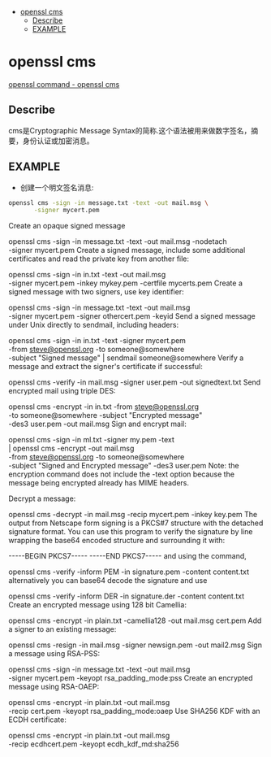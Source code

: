 
<!-- @import "[TOC]" {cmd="toc" depthFrom=1 depthTo=6 orderedList=false} -->

<!-- code_chunk_output -->

- [openssl cms](#openssl-cms)
  - [Describe](#describe)
  - [EXAMPLE](#example)

<!-- /code_chunk_output -->

# openssl cms

[openssl command - openssl cms](https://www.openssl.org/docs/man3.0/man1/openssl-cms.html)


## Describe
cms是Cryptographic Message Syntax的简称.这个语法被用来做数字签名，摘要，身份认证或加密消息。

## EXAMPLE

* 创建一个明文签名消息:

```bash
openssl cms -sign -in message.txt -text -out mail.msg \
       -signer mycert.pem
```

Create an opaque signed message

openssl cms -sign -in message.txt -text -out mail.msg -nodetach \
       -signer mycert.pem
Create a signed message, include some additional certificates and read the private key from another file:

openssl cms -sign -in in.txt -text -out mail.msg \
       -signer mycert.pem -inkey mykey.pem -certfile mycerts.pem
Create a signed message with two signers, use key identifier:

openssl cms -sign -in message.txt -text -out mail.msg \
       -signer mycert.pem -signer othercert.pem -keyid
Send a signed message under Unix directly to sendmail, including headers:

openssl cms -sign -in in.txt -text -signer mycert.pem \
       -from steve@openssl.org -to someone@somewhere \
       -subject "Signed message" | sendmail someone@somewhere
Verify a message and extract the signer's certificate if successful:

openssl cms -verify -in mail.msg -signer user.pem -out signedtext.txt
Send encrypted mail using triple DES:

openssl cms -encrypt -in in.txt -from steve@openssl.org \
       -to someone@somewhere -subject "Encrypted message" \
       -des3 user.pem -out mail.msg
Sign and encrypt mail:

openssl cms -sign -in ml.txt -signer my.pem -text \
       | openssl cms -encrypt -out mail.msg \
       -from steve@openssl.org -to someone@somewhere \
       -subject "Signed and Encrypted message" -des3 user.pem
Note: the encryption command does not include the -text option because the message being encrypted already has MIME headers.

Decrypt a message:

openssl cms -decrypt -in mail.msg -recip mycert.pem -inkey key.pem
The output from Netscape form signing is a PKCS#7 structure with the detached signature format. You can use this program to verify the signature by line wrapping the base64 encoded structure and surrounding it with:

-----BEGIN PKCS7-----
-----END PKCS7-----
and using the command,

openssl cms -verify -inform PEM -in signature.pem -content content.txt
alternatively you can base64 decode the signature and use

openssl cms -verify -inform DER -in signature.der -content content.txt
Create an encrypted message using 128 bit Camellia:

openssl cms -encrypt -in plain.txt -camellia128 -out mail.msg cert.pem
Add a signer to an existing message:

openssl cms -resign -in mail.msg -signer newsign.pem -out mail2.msg
Sign a message using RSA-PSS:

openssl cms -sign -in message.txt -text -out mail.msg \
       -signer mycert.pem -keyopt rsa_padding_mode:pss
Create an encrypted message using RSA-OAEP:

openssl cms -encrypt -in plain.txt -out mail.msg \
       -recip cert.pem -keyopt rsa_padding_mode:oaep
Use SHA256 KDF with an ECDH certificate:

openssl cms -encrypt -in plain.txt -out mail.msg \
       -recip ecdhcert.pem -keyopt ecdh_kdf_md:sha256
